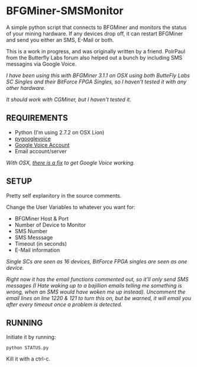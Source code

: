 BFGMiner-SMSMonitor
===================

A simple python script that connects to BFGMiner and monitors the status of your mining hardware.  If any devices drop off, it can restart BFGMiner and send you either an SMS, E-Mail or both.

This is a work in progress, and was originally written by a friend.  PolrPaul from the Butterfly Labs forum also helped out a bunch by including SMS messagins via Google Voice.

*I have been using this with BFGMiner 3.1.1 on OSX using both ButteFly Labs SC Singles and their BitForce FPGA Singles, so I haven't tested it with any other hardware.*

*It should work with CGMiner, but I haven't tested it.*


REQUIREMENTS
------------

* Python (I'm using 2.7.2 on OSX Lion)
* [pygooglevoice](https://code.google.com/p/pygooglevoice/)
* [Google Voice Account](https://voice.google.com)
* Email account/server

*With OSX, [there is a fix](https://code.google.com/r/bwpayne-pygooglevoice-auth-fix/source/checkout) to get Google Voice working.*

SETUP
-----

Pretty self explanitory in the source comments.

Change the User Variables to whatever you want for:

* BFGMiner Host & Port
* Number of Device to Monitor
* SMS Number
* SMS Messsage
* Timeout (in seconds)
* E-Mail information

*Single SCs are seen as 16 devices, BitForce FPGA singles are seen as one device.*

*Right now it has the email functions commented out, so it'll only send SMS messages (I Hate waking up to a bajillion emails telling me something is wrong, when an SMS would have woken me up instead).  Uncomment the email lines on line 1220 & 121 to turn this on, but be warned, it will email you after every timeout once a problem is detected.*


RUNNING
-------

Initiate it by running:

    python STATUS.py

Kill it with a ctrl-c.

